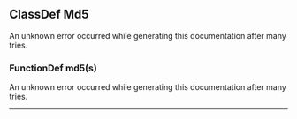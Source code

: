 ## ClassDef Md5
An unknown error occurred while generating this documentation after many tries.
### FunctionDef md5(s)
An unknown error occurred while generating this documentation after many tries.
***

